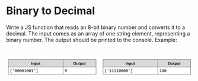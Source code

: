 # Binary to Decimal
Write a JS function that reads an 8-bit binary number and converts it to a decimal.
The input comes as an array of one string element, representing a binary number.
The output should be printed to the console. 
Example:

# ![Examples](example.png)